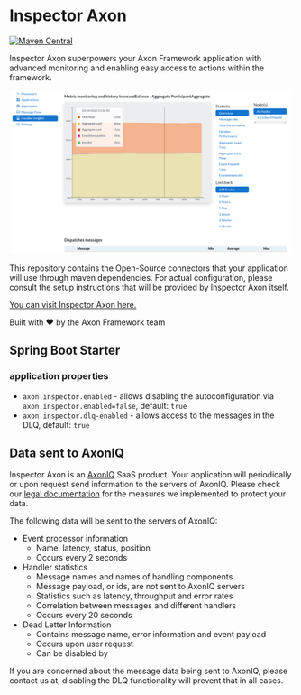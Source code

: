 # Inspector Axon

[![Maven Central](https://maven-badges.herokuapp.com/maven-central/io.axoniq.inspector/inspector-axon/badge.svg)](https://maven-badges.herokuapp.com/maven-central/io.axoniq.inspector/inspector-axon)

Inspector Axon superpowers your Axon Framework application with advanced monitoring and enabling easy access to actions
within the framework.

![Screenshot of the handler performance screen](.github/img/screenshot_handler_performance.png)

This repository contains the Open-Source connectors that your application will use through maven dependencies.
For actual configuration, please consult the setup instructions that will be provided by Inspector Axon itself.

[You can visit Inspector Axon here.](https://inspector.axoniq.io)

Built with ❤ by the Axon Framework team

## Spring Boot Starter

### application properties

* `axon.inspector.enabled` - allows disabling the autoconfiguration via `axon.inspector.enabled=false`, default: `true`
* `axon.inspector.dlq-enabled` - allows access to the messages in the DLQ, default: `true`

## Data sent to AxonIQ

Inspector Axon is an [AxonIQ](https://axoniq.io) SaaS product. Your application will periodically or upon request send
information to the servers of AxonIQ. Please check our [legal documentation](https://inspector.axoniq.io/legal) for the
measures we implemented to protect your data.

The following data will be sent to the servers of AxonIQ:

- Event processor information
  - Name, latency, status, position
  - Occurs every 2 seconds
- Handler statistics
  - Message names and names of handling components
  - Message payload, or ids, are not sent to AxonIQ servers
  - Statistics such as latency, throughput and error rates
  - Correlation between messages and different handlers
  - Occurs every 20 seconds
- Dead Letter Information
  - Contains message name, error information and event payload
  - Occurs upon user request
  - Can be disabled by 

If you are concerned about the message data being sent to AxonIQ, please contact us at,
disabling the DLQ functionality will prevent that in all cases.